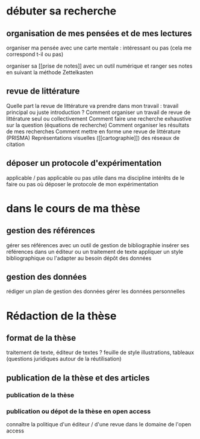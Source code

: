 # débuter sa recherche

## organisation de mes pensées et de mes lectures

organiser ma pensée avec une carte mentale : intéressant ou pas (cela me correspond t-il ou pas)

organiser sa [[prise de notes]] avec un outil numérique et ranger ses notes en suivant la méthode Zettelkasten

## revue de littérature

Quelle part la revue de littérature va prendre dans mon travail : travail principal ou juste introduction ?
Comment organiser un travail de revue de littérature seul ou collectivement
Comment faire une recherche exhaustive sur la question (équations de recherche)
Comment organiser les résultats de mes recherches
Comment mettre en forme une revue de littérature (PRISMA)
Représentations visuelles ([[cartographie]]) des réseaux de citation

## déposer un protocole d'expérimentation

applicable / pas applicable ou pas utile dans ma discipline
intérêts de le faire ou pas
où déposer le protocole de mon expérimentation

# dans le cours de ma thèse

## gestion des références

gérer ses références avec un outil de gestion de bibliographie
insérer ses références dans un éditeur ou un traitement de texte
appliquer un style bibliographique ou l'adapter au besoin
dépôt des données

## gestion des données

rédiger un plan de gestion des données
gérer les données personnelles

# Rédaction de la thèse

## format de la thèse

traitement de texte, éditeur de textes ?
feuille de style
illustrations, tableaux (questions juridiques autour de la réutilisation)

## publication de la thèse et des articles

### publication de la thèse

### publication ou dépot de la thèse en open access

connaître la politique d'un éditeur / d'une revue dans le domaine de l'open access
